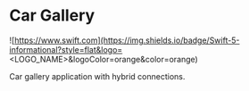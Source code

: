 # Car Gallery

![https://www.swift.com](https://img.shields.io/badge/Swift-5-informational?style=flat&logo=<LOGO_NAME>&logoColor=orange&color=orange)


  
  Car gallery application with hybrid connections. 
